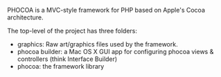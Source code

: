 PHOCOA is a MVC-style framework for PHP based on Apple's Cocoa architecture.

The top-level of the project has three folders:
* graphics: Raw art/graphics files used by the framework.
* phocoa builder: a Mac OS X GUI app for configuring phocoa views & controllers (think Interface Builder)
* phocoa: the framework library
